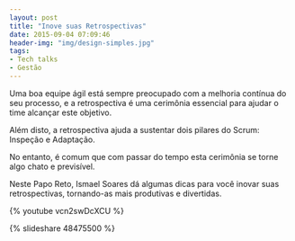 ```yaml
---
layout: post
title: "Inove suas Retrospectivas" 
date: 2015-09-04 07:09:46 
header-img: "img/design-simples.jpg" 
tags: 
- Tech talks
- Gestão
---
```

Uma boa equipe ágil está sempre preocupado com a melhoria contínua do seu processo, e a retrospectiva é uma cerimônia essencial para ajudar o time alcançar este objetivo.

Além disto, a retrospectiva ajuda a sustentar dois pilares do Scrum: Inspeção e Adaptação.

No entanto, é comum que com passar do tempo esta cerimônia se torne algo chato e previsível.

Neste Papo Reto, Ismael Soares dá algumas dicas para você inovar suas retrospectivas, tornando-as mais produtivas e divertidas.

{% youtube vcn2swDcXCU %}

{% slideshare 48475500 %} 
<br>



